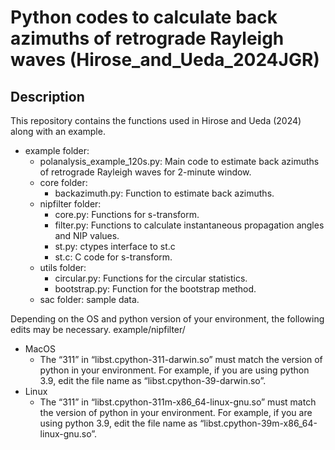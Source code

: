 # Python codes to calculate back azimuths of retrograde Rayleigh waves (Hirose_and_Ueda_2024JGR)

## Description
This repository contains the functions used in Hirose and Ueda (2024) along with an example.
- example folder:
  - polanalysis_example_120s.py: Main code to estimate back azimuths of retrograde Rayleigh waves for 2-minute window.
  - core folder:
    - backazimuth.py: Function to estimate back azimuths.
  - nipfilter folder:
    - core.py: Functions for s-transform.
    - filter.py: Functions to calculate instantaneous propagation angles and NIP values.
    - st.py: ctypes interface to st.c
    - st.c: C code for s-transform.
  - utils folder:
    - circular.py: Functions for the circular statistics.
    - bootstrap.py: Function for the bootstrap method.
  - sac folder: sample data.

Depending on the OS and python version of your environment, the following edits may be necessary.
example/nipfilter/
- MacOS
  - The “311” in “libst.cpython-311-darwin.so” must match the version of python in your environment. For example, if you are using python 3.9, edit the file name as “libst.cpython-39-darwin.so”.
- Linux
  - The “311” in “libst.cpython-311m-x86_64-linux-gnu.so” must match the version of python in your environment. For example, if you are using python 3.9, edit the file name as “libst.cpython-39m-x86_64-linux-gnu.so”.
    
